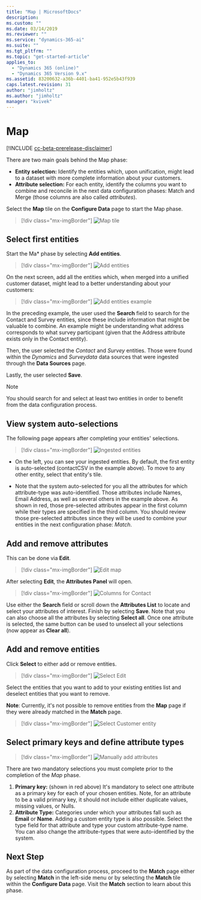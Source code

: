 ```yaml
---
title: "Map | MicrosoftDocs"
description: 
ms.custom: ""
ms.date: 03/14/2019
ms.reviewer: ""
ms.service: "dynamics-365-ai"
ms.suite: ""
ms.tgt_pltfrm: ""
ms.topic: "get-started-article"
applies_to: 
  - "Dynamics 365 (online)"
  - "Dynamics 365 Version 9.x"
ms.assetid: 83200632-a36b-4401-ba41-952e5b43f939
caps.latest.revision: 31
author: "jimholtz"
ms.author: "jimholtz"
manager: "kvivek"
---
```

# Map

[!INCLUDE [cc-beta-prerelease-disclaimer](../includes/cc-beta-prerelease-disclaimer.md)]

There are two main goals behind the Map phase:

- **Entity selection:** Identify the entities which, upon unification, might lead to a dataset with more complete information about your customers.
- **Attribute selection:** For each entity, identify the columns you want to combine and reconcile in the next data configuration phases: Match and Merge (those columns are also called *attributes*).

Select the **Map** tile on the **Configure Data** page to start the Map phase.

> [!div class="mx-imgBorder"] 
> ![](media/data-manager-configure-map.png "Map tile")

## Select first entities

Start the Ma* phase by selecting **Add entities**.

> [!div class="mx-imgBorder"] 
> ![](media/data-manager-configure-map-add-entities.png "Add entities")

On the next screen, add all the entities which, when merged into a unified customer dataset, might lead to a better understanding about your customers:

> [!div class="mx-imgBorder"] 
> ![](media/data-manager-configure-map-add-entities-example.png "Add entities example")

In the preceding example, the user used the **Search** field to search for the Contact and Survey entities, since these include information that might be valuable to combine. An example might be understanding what address corresponds to what survey participant (given that the Address attribute exists only in the Contact entity). 

Then, the user selected the *Contact* and *Survey* entities. Those were found within the *Dynamics* and *Surveydata* data sources that were ingested through the **Data Sources** page. 

Lastly, the user selected **Save**.

> [!NOTE] 
> You should search for and select at least two entities in order to benefit from the data configuration process.

## View system auto-selections

The following page appears after completing your entities' selections.

> [!div class="mx-imgBorder"] 
> ![](media/data-manager-configure-map-ingested-entities.png "Ingested entities")

- On the left, you can see your ingested entities. By default, the first entity is auto-selected (contactCSV in the example above). To move to any other entity, select that entity's tile. 

- Note that the system auto-selected for you all the attributes for which attribute-type was auto-identified. Those attributes include Names, Email Address, as well as several others in the example above. As shown in red, those pre-selected attributes appear in the first column while their types are specified in the third column. You should review those pre-selected attributes since they will be used to combine your entities in the next configuration phase: *Match*. 

## Add and remove attributes

This can be done via **Edit**.

> [!div class="mx-imgBorder"] 
> ![](media/configure-data-map-edit.png "Edit map")

After selecting **Edit**, the **Attributes Panel** will open.

> [!div class="mx-imgBorder"] 
> ![](media/configure-data-map-contact-attributes.png "Columns for Contact")

Use either the **Search** field or scroll down the **Attributes List** to locate and select your attributes of interest. Finish by selecting **Save**. Note that you can also choose all the attributes by selecting **Select all**. Once one attribute is selected, the same button can be used to unselect all your selections (now appear as **Clear all**).

## Add and remove entities

Click **Select** to either add or remove entities.

> [!div class="mx-imgBorder"] 
> ![](media/data-manager-configure-map-edit.png "Select Edit")

Select the entities that you want to add to your existing entities list and deselect entities that you want to remove.

**Note**: Currently, it's not possible to remove entities from the **Map** page if they were already matched in the **Match** page. 

> [!div class="mx-imgBorder"] 
> ![](media/data-manager-configure-map-edit-customer-entity.png "Select Customer entity")

## Select primary keys and define attribute types

> [!div class="mx-imgBorder"] 
> ![](media/data-manager-configure-map-add-attributes.png "Manually add attributes")

There are two mandatory selections you must complete prior to the completion of the *Map* phase.

1. **Primary key:** (shown in red above) It's mandatory to select one attribute as a primary key for each of your chosen entities. Note, for an attribute to be a valid primary key, it should not include either duplicate values, missing values, or Nulls. 
2. **Attribute Type:** Categories under which your attributes fall such as **Email** or **Name**. Adding a custom entity type is also possible. Select the type field for that attribute and type your custom attribute-type name. You can also change the attribute-types that were auto-identified by the system.  

## Next Step

As part of the data configuration process, proceed to the **Match** page either by selecting **Match** in the left-side menu or by selecting the **Match** tile within the **Configure Data** page. Visit the **Match** section to learn about this phase.
